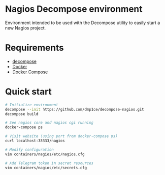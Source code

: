 # Nagios Decompose environment

Environment intended to be used with the Decompose utility to easily start a new Nagios project.

# Requirements

- [decompose](https://github.com/dmp1ce/decompose)
- [Docker](https://www.docker.com/)
- [Docker Compose](https://www.docker.com/docker-compose)

# Quick start

```bash
# Initialize environment
decompose --init https://github.com/dmp1ce/decompose-nagios.git
decompose build

# See nagios core and nagios cgi running
docker-compose ps

# Visit website (using port from docker-compose ps)
curl localhost:33333/nagios

# Modify configuration
vim containers/nagios/etc/nagios.cfg

# Add Telegram token in secret resources
vim containers/nagios/etc/secrets.cfg
```
